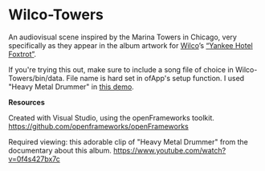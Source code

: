 # Wilco-Towers 

An audiovisual scene inspired by the Marina Towers in Chicago, very specifically as they appear in the album artwork for [Wilco](https://wilcoworld.net/)’s [“Yankee Hotel Foxtrot”](https://open.spotify.com/album/0rPtXOMN42nsLDiShvGamv). 

If you're trying this out, make sure to include a song file of choice in Wilco-Towers/bin/data. File name is hard set in ofApp's setup function. I used "Heavy Metal Drummer" in [this demo](https://www.instagram.com/p/B6gaSNAA-H83UVHvbSmhCR4CjRYRK4_MUQSHTk0/). 

**Resources**

Created with Visual Studio, using the openFrameworks toolkit.
https://github.com/openframeworks/openFrameworks

Required viewing: this adorable clip of "Heavy Metal Drummer" from the documentary about this album.
https://www.youtube.com/watch?v=0f4s427bx7c 




